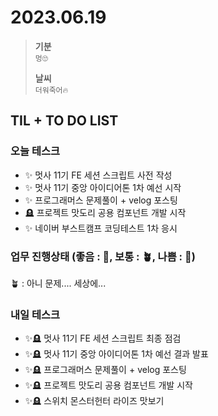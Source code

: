 # 2023.06.19

> **기분**  
> `멍🙄`
>
> **날씨**  
> `더워죽어🔥`

## TIL + TO DO LIST

### 오늘 테스크

- ✨ 멋사 11기 FE 세션 스크립트 사전 작성
- ✨ 멋사 11기 중앙 아이디어톤 1차 예선 시작
- ✨ 프로그래머스 문제풀이 + velog 포스팅
- 🪦 프로젝트 맛도리 공용 컴포넌트 개발 시작
- ✨ 네이버 부스트캠프 코딩테스트 1차 응시

### 업무 진행상태 (좋음 : 🌾, 보통 : 🪴, 나쁨 : 🌿)

🪴 : 아니 문제.... 세상에...

### 내일 테스크

- ✨🪦 멋사 11기 FE 세션 스크립트 최종 점검
- ✨🪦 멋사 11기 중앙 아이디어톤 1차 예선 결과 발표
- ✨🪦 프로그래머스 문제풀이 + velog 포스팅
- ✨🪦 프로젝트 맛도리 공용 컴포넌트 개발 시작
- ✨🪦 스위치 몬스터헌터 라이즈 맛보기
